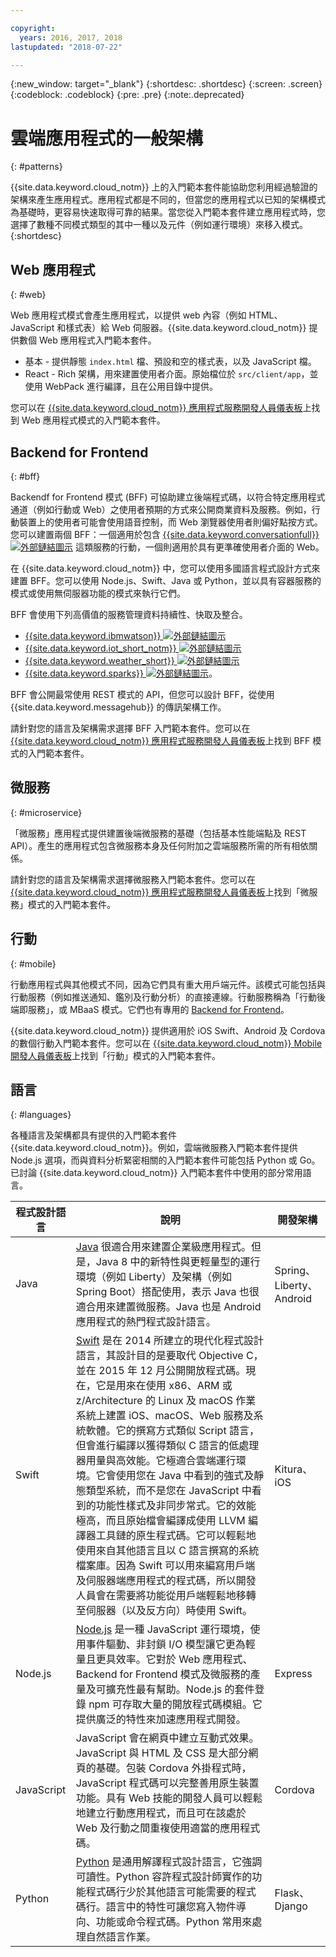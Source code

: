 ```yaml
---

copyright:
  years: 2016, 2017, 2018
lastupdated: "2018-07-22"

---
```

{:new_window: target="_blank"}
{:shortdesc: .shortdesc}
{:screen: .screen}
{:codeblock: .codeblock}
{:pre: .pre}
{:note:.deprecated}

# 雲端應用程式的一般架構
{: #patterns}

{{site.data.keyword.cloud_notm}} 上的入門範本套件能協助您利用經過驗證的架構來產生應用程式。應用程式都是不同的，但當您的應用程式以已知的架構模式為基礎時，更容易快速取得可靠的結果。當您從入門範本套件建立應用程式時，您選擇了數種不同模式類型的其中一種以及元件（例如運行環境）來移入模式。
{:shortdesc}

## Web 應用程式
{: #web}

Web 應用程式模式會產生應用程式，以提供 web 內容（例如 HTML、JavaScript 和樣式表）給 Web 伺服器。{{site.data.keyword.cloud_notm}} 提供數個 Web 應用程式入門範本套件。

* 基本 - 提供靜態 `index.html` 檔、預設和空的樣式表，以及 JavaScript 檔。
* React - Rich 架構，用來建置使用者介面。原始檔位於 `src/client/app`，並使用 WebPack 進行編譯，且在公用目錄中提供。

您可以在 [{{site.data.keyword.cloud_notm}} 應用程式服務開發人員儀表板](https://console.bluemix.net/developer/appservice/dashboard)上找到 Web 應用程式模式的入門範本套件。

## Backend for Frontend
{: #bff}

Backendf for Frontend 模式 (BFF) 可協助建立後端程式碼，以符合特定應用程式通道（例如行動或 Web）之使用者預期的方式來公開商業資料及服務。例如，行動裝置上的使用者可能會使用語音控制，而 Web 瀏覽器使用者則偏好點按方式。您可以建置兩個 BFF：一個適用於包含 [{{site.data.keyword.conversationfull}} ![外部鏈結圖示](../icons/launch-glyph.svg "外部鏈結圖示")](https://www.ibm.com/watson/ai-assistant/) 這類服務的行動，一個則適用於具有更準確使用者介面的 Web。

在 {{site.data.keyword.cloud_notm}} 中，您可以使用多國語言程式設計方式來建置 BFF。您可以使用 Node.js、Swift、Java 或 Python，並以具有容器服務的模式或使用無伺服器功能的模式來執行它們。

BFF 會使用下列高價值的服務管理資料持續性、快取及整合。

* [{{site.data.keyword.ibmwatson}} ![外部鏈結圖示](../icons/launch-glyph.svg "外部鏈結圖示")](https://console.bluemix.net/catalog/?taxonomyNavigation=apps&category=watson)
* [{{site.data.keyword.iot_short_notm}} ![外部鏈結圖示](../icons/launch-glyph.svg "外部鏈結圖示")](https://console.bluemix.net/catalog/?taxonomyNavigation=apps&category=iot)
* [{{site.data.keyword.weather_short}} ![外部鏈結圖示](../icons/launch-glyph.svg "外部鏈結圖示")](https://console.bluemix.net/catalog/services/weather-company-data?taxonomyNavigation=apps)
* [{{site.data.keyword.sparks}} ![外部鏈結圖示](../icons/launch-glyph.svg "外部鏈結圖示")](https://console.bluemix.net/catalog/services/apache-spark?taxonomyNavigation=apps)。

BFF 會公開最常使用 REST 模式的 API，但您可以設計 BFF，從使用 {{site.data.keyword.messagehub}} 的傳訊架構工作。

請針對您的語言及架構需求選擇 BFF 入門範本套件。您可以在 [{{site.data.keyword.cloud_notm}} 應用程式服務開發人員儀表板](https://console.bluemix.net/developer/appservice/dashboard)上找到 BFF 模式的入門範本套件。

## 微服務
{: #microservice}

「微服務」應用程式提供建置後端微服務的基礎（包括基本性能端點及 REST API）。產生的應用程式包含微服務本身及任何附加之雲端服務所需的所有相依關係。

請針對您的語言及架構需求選擇微服務入門範本套件。您可以在 [{{site.data.keyword.cloud_notm}} 應用程式服務開發人員儀表板](https://console.bluemix.net/developer/appservice/dashboard)上找到「微服務」模式的入門範本套件。

## 行動
{: #mobile}

行動應用程式與其他模式不同，因為它們具有重大用戶端元件。該模式可能包括與行動服務（例如推送通知、鑑別及行動分析）的直接連線。行動服務稱為「行動後端即服務」，或 MBaaS 模式。它們也有專用的 [Backend for Frontend](#bff)。

{{site.data.keyword.cloud_notm}} 提供適用於 iOS Swift、Android 及 Cordova 的數個行動入門範本套件。您可以在 [{{site.data.keyword.cloud_notm}} Mobile 開發人員儀表板](https://console.bluemix.net/developer/mobile/dashboard)上找到「行動」模式的入門範本套件。

## 語言
{: #languages}

各種語言及架構都具有提供的入門範本套件 {{site.data.keyword.cloud_notm}}。例如，雲端微服務入門範本套件提供 Node.js 選項，而與資料分析緊密相關的入門範本套件可能包括 Python 或 Go。已討論 {{site.data.keyword.cloud_notm}} 入門範本套件中使用的部分常用語言。

|程式設計語言 |說明|開發架構 |
|-----|-----|-----|
|Java | [Java](../runtimes/liberty/getting-started.html) 很適合用來建置企業級應用程式。但是，Java 8 中的新特性與更輕量型的運行環境（例如 Liberty）及架構（例如 Spring Boot）搭配使用，表示 Java 也很適合用來建置微服務。Java 也是 Android 應用程式的熱門程式設計語言。|Spring、Liberty、Android |
|Swift|[Swift](../runtimes/swift/getting-started.html) 是在 2014 所建立的現代化程式設計語言，其設計目的是要取代 Objective C，並在 2015 年 12 月公開開放程式碼。現在，它是用來在使用 x86、ARM 或 z/Architecture 的 Linux 及 macOS 作業系統上建置 iOS、macOS、Web 服務及系統軟體。它的撰寫方式類似 Script 語言，但會進行編譯以獲得類似 C 語言的低處理器用量與高效能。它極適合雲端運行環境。它會使用您在 Java 中看到的強式及靜態類型系統，而不是您在 JavaScript 中看到的功能性樣式及非同步常式。它的效能極高，而且原始檔會編譯成使用 LLVM 編譯器工具鏈的原生程式碼。它可以輕鬆地使用來自其他語言且以 C 語言撰寫的系統檔案庫。因為 Swift 可以用來編寫用戶端及伺服器端應用程式的程式碼，所以開發人員會在需要將功能從用戶端輕鬆地移轉至伺服器（以及反方向）時使用 Swift。|Kitura、iOS|
|Node.js |[Node.js](../runtimes/nodejs/getting-started.html) 是一種 JavaScript 運行環境，使用事件驅動、非封鎖 I/O 模型讓它更為輕量且更具效率。它對於 Web 應用程式、Backend for Frontend 模式及微服務的產量及可擴充性最有幫助。Node.js 的套件登錄 npm 可存取大量的開放程式碼模組。它提供廣泛的特性來加速應用程式開發。| Express|
|JavaScript|JavaScript 會在網頁中建立互動式效果。JavaScript 與 HTML 及 CSS 是大部分網頁的基礎。包裝 Cordova 外掛程式時，JavaScript 程式碼可以完整善用原生裝置功能。具有 Web 技能的開發人員可以輕鬆地建立行動應用程式，而且可在該處於 Web 及行動之間重複使用適當的應用程式碼。|Cordova|
|Python| [Python](../runtimes/python/getting-started.html) 是通用解譯程式設計語言，它強調可讀性。Python 容許程式設計師實作的功能程式碼行少於其他語言可能需要的程式碼行。語言中的特性可讓您寫入物件導向、功能或命令程式碼。Python 常用來處理自然語言作業。|Flask、Django|


